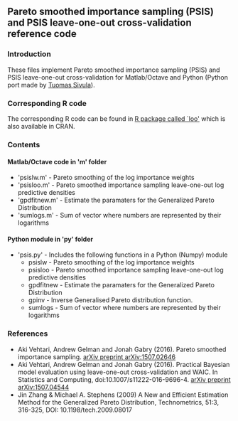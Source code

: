 ## Pareto smoothed importance sampling (PSIS) and PSIS leave-one-out cross-validation reference code

### Introduction
These files implement Pareto smoothed importance sampling (PSIS) and
PSIS leave-one-out cross-validation for Matlab/Octave and Python
(Python port made by [Tuomas Sivula](https://github.com/tsivula)).

### Corresponding R code

The corresponding R code can be found in [R package called
`loo'](https://github.com/stan-dev/loo) which is also available in CRAN.

### Contents

#### Matlab/Octave code in 'm' folder
- 'psislw.m'  - Pareto smoothing of the log importance weights
- 'psisloo.m' - Pareto smoothed importance sampling leave-one-out log predictive densities
- 'gpdfitnew.m' - Estimate the paramaters for the Generalized Pareto Distribution
- 'sumlogs.m' - Sum of vector where numbers are represented by their logarithms

#### Python module in 'py' folder
- 'psis.py'  - Includes the following functions in a Python (Numpy) module
   - psislw  - Pareto smoothing of the log importance weights
   - psisloo - Pareto smoothed importance sampling leave-one-out log predictive densities
   - gpdfitnew - Estimate the paramaters for the Generalized Pareto Distribution
   - gpinv - Inverse Generalised Pareto distribution function.
   - sumlogs - Sum of vector where numbers are represented by their logarithms
                 
### References
- Aki Vehtari, Andrew Gelman and Jonah Gabry (2016). Pareto smoothed importance
  sampling. [arXiv preprint arXiv:1507.02646](http://arxiv.org/abs/1507.02646)
- Aki Vehtari, Andrew Gelman and Jonah Gabry (2016). Practical Bayesian model 
  evaluation using leave-one-out cross-validation and WAIC. In Statistics and
  Computing, doi:10.1007/s11222-016-9696-4. [arXiv preprint arXiv:1507.04544](http://arxiv.org/abs/1507.04544)
- Jin Zhang & Michael A. Stephens (2009) A New and Efficient
  Estimation Method for the Generalized Pareto Distribution,
  Technometrics, 51:3, 316-325, DOI: 10.1198/tech.2009.08017
